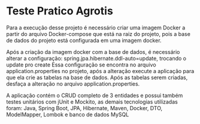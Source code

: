 # Teste Pratico Agrotis

Para a execução desse projeto é necessário criar uma imagem Docker a partir do arquivo Docker-compose que está na raiz do projeto, pois a base de dados do projeto está configurada em uma imagem docker.

Após a criação da imagem docker com a base de dados, é necessário alterar a configuração: 
spring.jpa.hibernate.ddl-auto=update, trocando o update pro create 
Essa configuração se encontra no arquivo application.properties no projeto, após a alteração execute a aplicação para que ela crie as tabelas na base de dados.
Após as tabelas serem criadas, desfaça a alteração no arquivo application.properties.

A aplicação contém o CRUD completo de 3 entidades e possui também testes unitários com jUnit e Mockito, as demais tecnologias utilizadas foram:
Java, Spring Boot, JPA, Hibernate, Maven, Docker, DTO, ModelMapper, Lombok e banco de dados MySQL
